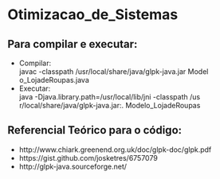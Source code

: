 # Otimizacao_de_Sistemas

## Para compilar e executar:

<ul>
  <li>Compilar:</li>
  javac -classpath /usr/local/share/java/glpk-java.jar Model
o_LojadeRoupas.java

  <li>Executar:</li>
  java -Djava.library.path=/usr/local/lib/jni -classpath /us
r/local/share/java/glpk-java.jar:. Modelo_LojadeRoupas
</ul>
  
## Referencial Teórico para o código:
<ul>
  <li>http://www.chiark.greenend.org.uk/doc/glpk-doc/glpk.pdf</li>
  <li>https://gist.github.com/josketres/6757079</li>
  <li>http://glpk-java.sourceforge.net/</li>
</ul>
